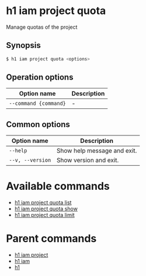 
# h1 iam project quota

Manage quotas of the project

## Synopsis

```bash
$ h1 iam project quota <options>
```

## Operation options

| Option name               | Description |
| ------------------------- | ----------- |
| ```--command {command}``` | -           |

## Common options

| Option name          | Description                 |
| -------------------- | --------------------------- |
| ```--help```         | Show help message and exit. |
| ```--v, --version``` | Show version and exit.      |

# Available commands

* [h1 iam project quota list](./list/README.md)
* [h1 iam project quota show](./show/README.md)
* [h1 iam project quota limit](./limit/README.md)

# Parent commands

* [h1 iam project](./../README.md)
* [h1 iam](./../../README.md)
* [h1](./../../../README.md)
